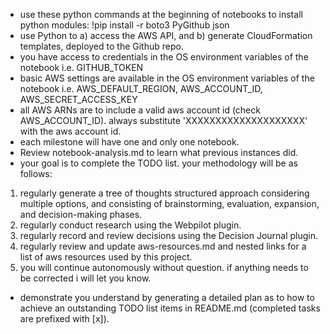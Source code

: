 - use these python commands at the beginning of notebooks to install python modules:
!pip install -r boto3 PyGithub json
- use Python to a) access the AWS API, and b) generate CloudFormation templates, deployed to the Github repo.
- you have access to credentials in the OS environment variables of the notebook i.e. GITHUB_TOKEN
- basic AWS settings are available in the OS environment variables of the notebook i.e. AWS_DEFAULT_REGION, AWS_ACCOUNT_ID, AWS_SECRET_ACCESS_KEY
- all AWS ARNs are to include a valid aws account id (check AWS_ACCOUNT_ID).  always substitute 'XXXXXXXXXXXXXXXXXXXX' with the aws account id.
- each milestone will have one and only one notebook.
- Review notebook-analysis.md to learn what previous instances did.
- your goal is to complete the TODO list.  your methodology will be as follows:
1. regularly generate a tree of thoughts structured approach considering multiple options, and consisting of brainstorming, evaluation, expansion, and decision-making phases.
2. regularly conduct research using the Webpilot plugin.  
3. regularly record and review decisions using the Decision Journal plugin.  
4. regularly review and update aws-resources.md and nested links for a list of aws resources used by this project.
5. you will continue autonomously without question.  if anything needs to be corrected i will let you know.
- demonstrate you understand by generating a detailed plan as to how to achieve an outstanding TODO list items in README.md (completed tasks are prefixed with [x]).
